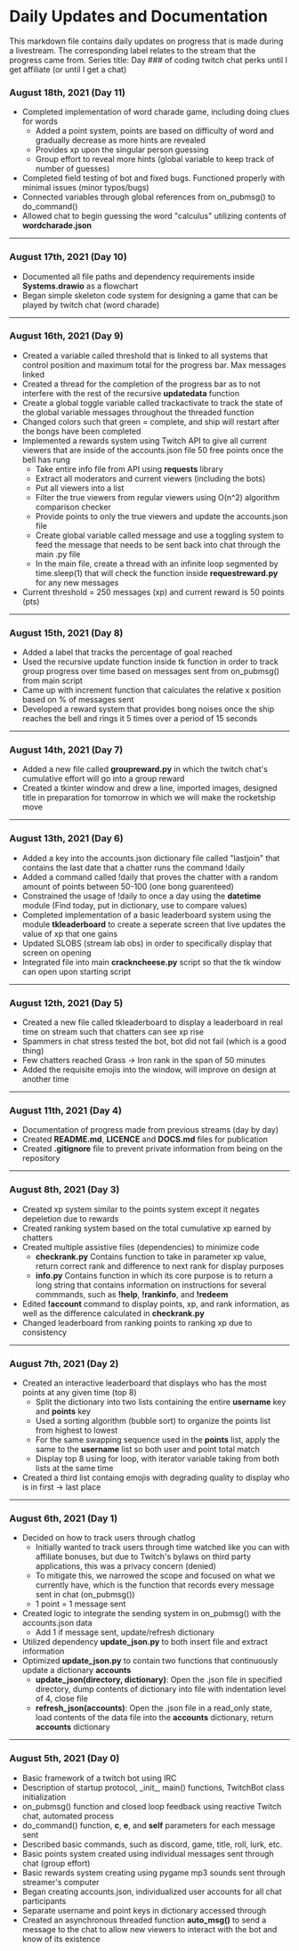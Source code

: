 # Daily Updates and Documentation

This markdown file contains daily updates on progress that is made during a livestream. The corresponding label relates to the stream that the progress came from. Series title: Day ### of coding twitch chat perks until I get affiliate (or until I get a chat)

### August 18th, 2021 (Day 11)
- Completed implementation of word charade game, including doing clues for words
    * Added a point system, points are based on difficulty of word and gradually decrease as more hints are revealed
    * Provides xp upon the singular person guessing
    * Group effort to reveal more hints (global variable to keep track of number of guesses)
- Completed field testing of bot and fixed bugs. Functioned properly with minimal issues (minor typos/bugs)
- Connected variables through global references from on_pubmsg() to do_command()
- Allowed chat to begin guessing the word "calculus" utilizing contents of **wordcharade.json** 

---

### August 17th, 2021 (Day 10)
- Documented all file paths and dependency requirements inside **Systems.drawio** as a flowchart
- Began simple skeleton code system for designing a game that can be played by twitch chat (word charade)

---

### August 16th, 2021 (Day 9)
- Created a variable called threshold that is linked to all systems that control position and maximum total for the progress bar. Max messages linked
- Created a thread for the completion of the progress bar as to not interfere with the rest of the recursive **updatedata** function
- Create a global toggle variable called trackactivate to track the state of the global variable messages throughout the threaded function
- Changed colors such that green = complete, and ship will restart after the bongs have been completed
- Implemented a rewards system using Twitch API to give all current viewers that are inside of the accounts.json file 50 free points once the bell has rung
    * Take entire info file from API using **requests** library
    * Extract all moderators and current viewers (including the bots)
    * Put all viewers into a list
    * Filter the true viewers from regular viewers using O(n^2) algorithm comparison checker
    * Provide points to only the true viewers and update the accounts.json file
    * Create global variable called message and use a toggling system to feed the message that needs to be sent back into chat through the main .py file
    * In the main file, create a thread with an infinite loop segmented by time.sleep(1) that will check the function inside **requestreward.py** for any new messages
- Current threshold = 250 messages (xp) and current reward is 50 points (pts)

---

### August 15th, 2021 (Day 8)
- Added a label that tracks the percentage of goal reached
- Used the recursive update function inside tk function in order to track group progress over time based on messages sent from on_pubmsg() from main script
- Came up with increment function that calculates the relative x position based on % of messages sent
- Developed a reward system that provides bong noises once the ship reaches the bell and rings it 5 times over a period of 15 seconds

---

### August 14th, 2021 (Day 7)
- Added a new file called **groupreward.py** in which the twitch chat's cumulative effort will go into a group reward
- Created a tkinter window and drew a line, imported images, designed title in preparation for tomorrow in which we will make the rocketship move

---

### August 13th, 2021 (Day 6)
- Added a key into the accounts.json dictionary file called "lastjoin" that contains the last date that a chatter runs the command !daily
- Added a command called !daily that proves the chatter with a random amount of points between 50-100 (one bong guarenteed)
- Constrained the usage of !daily to once a day using the **datetime** module (Find today, put in dictionary, use to compare values)
- Completed implementation of a basic leaderboard system using the module **tkleaderboard** to create a seperate screen that live updates the value of xp that one gains
- Updated SLOBS (stream lab obs) in order to specifically display that screen on opening
- Integrated file into main **crackncheese.py** script so that the tk window can open upon starting script

---

### August 12th, 2021 (Day 5)
- Created a new file called tkleaderboard to display a leaderboard in real time on stream such that chatters can see xp rise
- Spammers in chat stress tested the bot, bot did not fail (which is a good thing)
- Few chatters reached Grass -> Iron rank in the span of 50 minutes
- Added the requisite emojis into the window, will improve on design at another time

---

### August 11th, 2021 (Day 4)
- Documentation of progress made from previous streams (day by day)
- Created **README.md**, **LICENCE** and **DOCS.md** files for publication
- Created **.gitignore** file to prevent private information from being on the repository

---

### August 8th, 2021 (Day 3)
- Created xp system similar to the points system except it negates depeletion due to rewards
- Created ranking system based on the total cumulative xp earned by chatters
- Created multiple assistive files (dependencies) to minimize code
    * **checkrank.py** Contains function to take in parameter xp value, return correct rank and difference to next rank for display purposes
    * **info.py** Contains function in which its core purpose is to return a long string that contains information on instructions for several commmands, such as **!help**, **!rankinfo**, and **!redeem**
- Edited **!account** command to display points, xp, and rank information, as well as the difference calculated in **checkrank.py**
- Changed leaderboard from ranking points to ranking xp due to consistency

---

### August 7th, 2021 (Day 2)
- Created an interactive leaderboard that displays who has the most points at any given time (top 8)
    * Split the dictionary into two lists containing the entire **username** key and **points** key
    * Used a sorting algorithm (bubble sort) to organize the points list from highest to lowest
    * For the same swapping sequence used in the **points** list, apply the same to the **username** list so both user and point total match
    * Display top 8 using for loop, with iterator variable taking from both lists at the same time
- Created a third list containg emojis with degrading quality to display who is in first -> last place

---

### August 6th, 2021 (Day 1)
- Decided on how to track users through chatlog
    * Initially wanted to track users through time watched like you can with affiliate bonuses, but due to Twitch's bylaws on third party applications, this was a privacy concern (denied)
    * To mitigate this, we narrowed the scope and focused on what we currently have, which is the function that records every message sent in chat (on_pubmsg())
    * 1 point = 1 message sent
- Created logic to integrate the sending system in on_pubmsg() with the accounts.json data
    * Add 1 if message sent, update/refresh dictionary
- Utilized dependency **update_json.py** to both insert file and extract information
- Optimized **update_json.py** to contain two functions that continuously update a dictionary **accounts**
    * **update_json(directory, dictionary)**: Open the .json file in specified directory, dump contents of dictionary into file with indentation level of 4, close file
    * **refresh_json(accounts)**: Open the .json file in a read_only state, load contents of the data file into the **accounts** dictionary, return **accounts** dictionary

---

### August 5th, 2021 (Day 0)
- Basic framework of a twitch bot using IRC
- Description of startup protocol, \_init\_, main() functions, TwitchBot class initialization
- on_pubmsg() function and closed loop feedback using reactive Twitch chat, automated process
- do_command() function, **c**, **e**, and **self** parameters for each message sent
- Described basic commands, such as discord, game, title, roll, lurk, etc.
- Basic points system created using individual messages sent through chat (group effort)
- Basic rewards system creating using pygame mp3 sounds sent through streamer's computer
- Began creating accounts.json, individualized user accounts for all chat participants
- Separate username and point keys in dictionary accessed through
- Created an asynchronous threaded function **auto_msg()** to send a message to the chat to allow new viewers to interact with the bot and know of its existence
